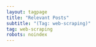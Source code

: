 ```yaml
---
layout: tagpage
title: "Relevant Posts"
subtitle: "(Tag: web-scraping)"
tag: web-scraping
robots: noindex
---
```

